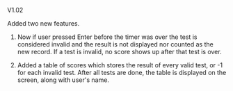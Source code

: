 V1.02

Added two new features.

1. Now if user pressed Enter before the timer was over the test is considered invalid and the result is not displayed nor counted as the new record. If a test is invalid, no score shows up after that test is over.

2. Added a table of scores which  stores the result of every valid test, or -1 for each invalid test. After all tests are done, the table is displayed on the screen, along with user's name.
